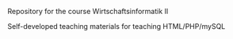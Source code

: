 Repository for the course Wirtschaftsinformatik II

Self-developed teaching materials for teaching HTML/PHP/mySQL
